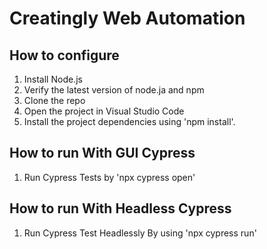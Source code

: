 # Creatingly Web Automation
## How to configure
1. Install Node.js <latest>
2. Verify the latest version of node.ja and npm
3. Clone the repo
4. Open the project in Visual Studio Code
5. Install the project dependencies using 'npm install'.

## How to run With GUI Cypress
1. Run Cypress Tests by 'npx cypress open'

## How to run With Headless Cypress
1. Run Cypress Test Headlessly By using 'npx cypress run'